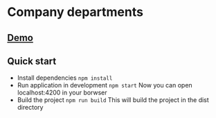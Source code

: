 # Company departments
## [Demo](https://shop-nassar.netlify.com/) ##
## Quick start
- Install dependencies `npm install`
- Run application in development `npm start` Now you can open localhost:4200 in your borwser
- Build the project `npm run build` This will build the project in the dist directory
